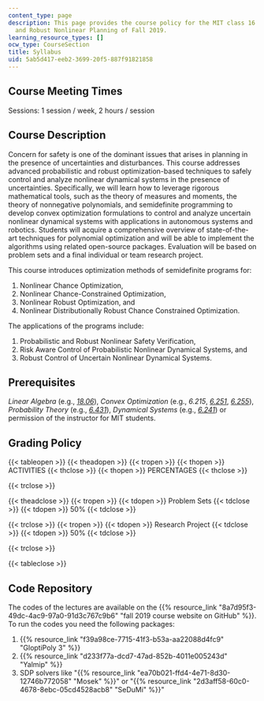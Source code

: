 ```yaml
---
content_type: page
description: This page provides the course policy for the MIT class 16.S498 Risk Aware
  and Robust Nonlinear Planning of Fall 2019.
learning_resource_types: []
ocw_type: CourseSection
title: Syllabus
uid: 5ab5d417-eeb2-3699-20f5-887f91821858
---
```


Course Meeting Times
--------------------

Sessions: 1 session / week, 2 hours / session

Course Description
------------------

Concern for safety is one of the dominant issues that arises in planning in the presence of uncertainties and disturbances. This course addresses advanced probabilistic and robust optimization-based techniques to safely control and analyze nonlinear dynamical systems in the presence of uncertainties. Specifically, we will learn how to leverage rigorous mathematical tools, such as the theory of measures and moments, the theory of nonnegative polynomials, and semidefinite programming to develop convex optimization formulations to control and analyze uncertain nonlinear dynamical systems with applications in autonomous systems and robotics. Students will acquire a comprehensive overview of state-of-the-art techniques for polynomial optimization and will be able to implement the algorithms using related open-source packages. Evaluation will be based on problem sets and a final individual or team research project.

This course introduces optimization methods of semidefinite programs for:

1.  Nonlinear Chance Optimization,
2.  Nonlinear Chance-Constrained Optimization,
3.  Nonlinear Robust Optimization, and
4.  Nonlinear Distributionally Robust Chance Constrained Optimization.

The applications of the programs include:

1.  Probabilistic and Robust Nonlinear Safety Verification,
2.  Risk Aware Control of Probabilistic Nonlinear Dynamical Systems, and
3.  Robust Control of Uncertain Nonlinear Dynamical Systems.

Prerequisites
-------------

_Linear Algebra_ (e.g., [_18.06_](/courses/18-06-linear-algebra-spring-2010)), _Convex Optimization_ (e.g., _6.215_, _[6.251](/courses/6-251j-introduction-to-mathematical-programming-fall-2009)_, _[6.255](/courses/15-093j-optimization-methods-fall-2009)_), _Probability Theory_ (e.g., _[6.431](/courses/6-041-probabilistic-systems-analysis-and-applied-probability-fall-2010)_), _Dynamical Systems_ (e.g., _[6.241](/courses/6-241j-dynamic-systems-and-control-spring-2011)_) or permission of the instructor for MIT students.

Grading Policy
--------------

{{< tableopen >}}
{{< theadopen >}}
{{< tropen >}}
{{< thopen >}}
ACTIVITIES
{{< thclose >}}
{{< thopen >}}
PERCENTAGES
{{< thclose >}}

{{< trclose >}}

{{< theadclose >}}
{{< tropen >}}
{{< tdopen >}}
Problem Sets
{{< tdclose >}}
{{< tdopen >}}
50%
{{< tdclose >}}

{{< trclose >}}
{{< tropen >}}
{{< tdopen >}}
Research Project
{{< tdclose >}}
{{< tdopen >}}
50%
{{< tdclose >}}

{{< trclose >}}

{{< tableclose >}}

Code Repository
---------------

The codes of the lectures are available on the {{% resource_link "8a7d95f3-49dc-4ac9-97a0-91d3c767c9b6" "fall 2019 course website on GitHub" %}}. To run the codes you need the following packages:

1.  {{% resource_link "f39a98ce-7715-41f3-b53a-aa22088d4fc9" "GloptiPoly 3" %}}
2.  {{% resource_link "d233f77a-dcd7-47ad-852b-4011e005243d" "Yalmip" %}}
3.  SDP solvers like "{{% resource_link "ea70b021-ffd4-4e71-8d30-12746b772058" "Mosek" %}}" or "{{% resource_link "2d3aff58-60c0-4678-8ebc-05cd4528acb8" "SeDuMi" %}}"